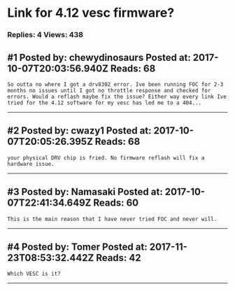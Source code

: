 # Link for 4.12 vesc firmware?

### Replies: 4 Views: 438

## \#1 Posted by: chewydinosaurs Posted at: 2017-10-07T20:03:56.940Z Reads: 68

```
So outta no where I got a drv8302 error. Ive been running FOC for 2-3 months no issues until I got no throttle response and checked for errors. Would a reflash maybe fix the issue? Either way every link Ive tried for the 4.12 software for my vesc has led me to a 404...
```

---
## \#2 Posted by: cwazy1 Posted at: 2017-10-07T20:05:26.395Z Reads: 68

```
your physical DRV chip is fried. No firmware reflash will fix a hardware issue.
```

---
## \#3 Posted by: Namasaki Posted at: 2017-10-07T22:41:34.649Z Reads: 60

```
This is the main reason that I have never tried FOC and never will.
```

---
## \#4 Posted by: Tomer Posted at: 2017-11-23T08:53:32.442Z Reads: 42

```
Which VESC is it?
```

---
